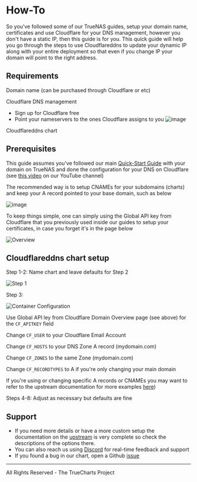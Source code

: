 # How-To

So you've followed some of our TrueNAS guides, setup your domain name, certificates and use Cloudflare for your DNS management, however you don't have a static IP, then this guide is for you. This quick guide will help you go through the steps to use Cloudflareddns to update your dynamic IP along with your entire deployment so that even if you change IP your domain will point to the right address.

## Requirements

Domain name (can be purchased through Cloudflare or etc)

Cloudflare DNS management

- Sign up for Cloudflare free
- Point your nameservers to the ones Cloudflare assigns to you
  ![image](https://user-images.githubusercontent.com/89483932/179332161-e903e46e-ed8c-4b58-81fc-6fcadf1a9851.png)

Cloudflareddns chart

## Prerequisites

This guide assumes you've followed our main [Quick-Start Guide](https://truecharts.org/docs/manual/SCALE%20Apps/Quick-Start%20Guides/adding-letsencrypt) with your domain on TrueNAS and done the configuration for your DNS on Cloudflare (see [this video](https://www.youtube.com/watch?v=hJVghecs3rE) on our YouTube channel)

The recommended way is to setup CNAMEs for your subdomains (charts) and keep your A record pointed to your base domain, such as below

![image](https://user-images.githubusercontent.com/89483932/179334653-316e462f-7bf7-4cda-a9dc-dd8842e76021.png)

To keep things simple, one can simply using the Global API key from Cloudflare that you previously used inside our guides to setup your certificates, in case you forget it's in the page below

![Overview](https://user-images.githubusercontent.com/89483932/179630007-5a4136ee-05ef-48e6-a900-74c2841ba312.png)

## Cloudflareddns chart setup

Step 1-2: Name chart and leave defaults for Step 2

![Step 1](https://user-images.githubusercontent.com/89483932/179336761-2ce2da3a-cd75-43ba-befe-4c3775f04027.png)

Step 3:

![Container Configuration](https://user-images.githubusercontent.com/89483932/179630166-b3b9e673-ec0e-4db2-a5ac-8fec4e9d319e.png)

Use Global API ley from Cloudflare Domain Overview page (see above) for the `CF_APITKEY` field

Change `CF_USER` to your Cloudflare Email Account

Change `CF_HOSTS` to your DNS Zone A record (mydomain.com)

Change `CF_ZONES` to the same Zone (mydomain.com)

Change `CF_RECORDTYPES` to A if you're only changing your main domain

If you're using or changing specific A records or CNAMEs you may want to refer to the upstream documentation for more examples [here](https://hotio.dev/containers/cloudflareddns/))

Steps 4-8: Adjust as necessary but defaults are fine

## Support

- If you need more details or have a more custom setup the documentation on the [upstream](https://hotio.dev/containers/cloudflareddns/) is very complete so check the descriptions of the options there.
- You can also reach us using [Discord](https://discord.gg/tVsPTHWTtr) for real-time feedback and support 
- If you found a bug in our chart, open a Github [issue](https://github.com/truecharts/apps/issues/new/choose)

---

All Rights Reserved - The TrueCharts Project
